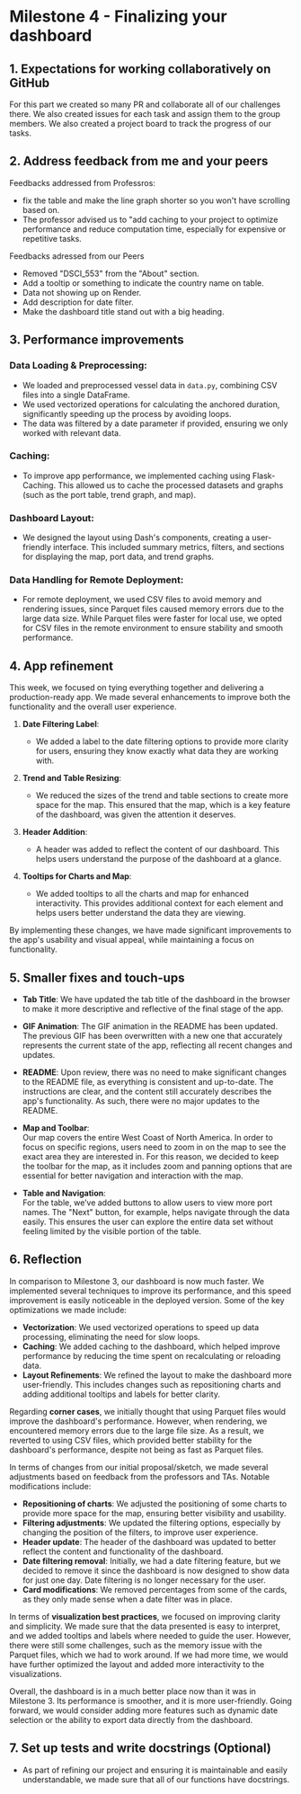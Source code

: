 # Milestone 4 - Finalizing your dashboard


## 1. Expectations for working collaboratively on GitHub
 For this part we created so many PR and collaborate all of our challenges there. We also created issues for each task and assign them to the group members. We also created a project board to track the progress of our tasks.

## 2. Address feedback from me and your peers

Feedbacks addressed from Professros:
- fix the table and make the line graph shorter so you won't have scrolling based on. 
- The professor advised us to "add caching to your project to optimize performance and reduce computation time, especially for expensive or repetitive tasks. 

Feedbacks adressed from our Peers
- Removed "DSCI_553" from the "About" section.
- Add a tooltip or something to indicate the country name on table.
- Data not showing up on Render.
- Add description for date filter.
- Make the dashboard title stand out with a big heading. 



## 3. Performance improvements
### Data Loading & Preprocessing:
- We loaded and preprocessed vessel data in `data.py`, combining CSV files into a single DataFrame.
- We used vectorized operations for calculating the anchored duration, significantly speeding up the process by avoiding loops.
- The data was filtered by a date parameter if provided, ensuring we only worked with relevant data.

### Caching:
- To improve app performance, we implemented caching using Flask-Caching. This allowed us to cache the processed datasets and graphs (such as the port table, trend graph, and map).

### Dashboard Layout:
- We designed the layout using Dash's components, creating a user-friendly interface. This included summary metrics, filters, and sections for displaying the map, port data, and trend graphs.

### Data Handling for Remote Deployment:
- For remote deployment, we used CSV files to avoid memory and rendering issues, since Parquet files caused memory errors due to the large data size. While Parquet files were faster for local use, we opted for CSV files in the remote environment to ensure stability and smooth performance.

## 4. App refinement
This week, we focused on tying everything together and delivering a production-ready app. We made several enhancements to improve both the functionality and the overall user experience.

1. **Date Filtering Label**: 
   - We added a label to the date filtering options to provide more clarity for users, ensuring they know exactly what data they are working with.

2. **Trend and Table Resizing**: 
   - We reduced the sizes of the trend and table sections to create more space for the map. This ensured that the map, which is a key feature of the dashboard, was given the attention it deserves.
3. **Header Addition**: 
   - A header was added to reflect the content of our dashboard. This helps users understand the purpose of the dashboard at a glance.

4. **Tooltips for Charts and Map**: 
   - We added tooltips to all the charts and map for enhanced interactivity. This provides additional context for each element and helps users better understand the data they are viewing.

By implementing these changes, we have made significant improvements to the app's usability and visual appeal, while maintaining a focus on functionality.

## 5. Smaller fixes and touch-ups

- **Tab Title**: We have updated the tab title of the dashboard in the browser to make it more descriptive and reflective of the final stage of the app.

- **GIF Animation**: The GIF animation in the README has been updated. The previous GIF has been overwritten with a new one that accurately represents the current state of the app, reflecting all recent changes and updates.

- **README**: Upon review, there was no need to make significant changes to the README file, as everything is consistent and up-to-date. The instructions are clear, and the content still accurately describes the app's functionality. As such, there were no major updates to the README.

- **Map and Toolbar**:  
    Our map covers the entire West Coast of North America. In order to focus on specific regions, users need to zoom in on the map to see the exact area they are interested in. For this reason, we decided to keep the toolbar for the map, as it includes zoom and panning options that are essential for better navigation and interaction with the map.

- **Table and Navigation**:  
    For the table, we’ve added buttons to allow users to view more port names. The "Next" button, for example, helps navigate through the data easily. This ensures the user can explore the entire data set without feeling limited by the visible portion of the table.


## 6. Reflection

In comparison to Milestone 3, our dashboard is now much faster. We implemented several techniques to improve its performance, and this speed improvement is easily noticeable in the deployed version. Some of the key optimizations we made include:

- **Vectorization**: We used vectorized operations to speed up data processing, eliminating the need for slow loops.
- **Caching**: We added caching to the dashboard, which helped improve performance by reducing the time spent on recalculating or reloading data.
- **Layout Refinements**: We refined the layout to make the dashboard more user-friendly. This includes changes such as repositioning charts and adding additional tooltips and labels for better clarity.
  
Regarding **corner cases**, we initially thought that using Parquet files would improve the dashboard's performance. However, when rendering, we encountered memory errors due to the large file size. As a result, we reverted to using CSV files, which provided better stability for the dashboard's performance, despite not being as fast as Parquet files.

In terms of changes from our initial proposal/sketch, we made several adjustments based on feedback from the professors and TAs. Notable modifications include:

- **Repositioning of charts**: We adjusted the positioning of some charts to provide more space for the map, ensuring better visibility and usability.
- **Filtering adjustments**: We updated the filtering options, especially by changing the position of the filters, to improve user experience.
- **Header update**: The header of the dashboard was updated to better reflect the content and functionality of the dashboard.
- **Date filtering removal**: Initially, we had a date filtering feature, but we decided to remove it since the dashboard is now designed to show data for just one day. Date filtering is no longer necessary for the user.
- **Card modifications**: We removed percentages from some of the cards, as they only made sense when a date filter was in place.

In terms of **visualization best practices**, we focused on improving clarity and simplicity. We made sure that the data presented is easy to interpret, and we added tooltips and labels where needed to guide the user. However, there were still some challenges, such as the memory issue with the Parquet files, which we had to work around. If we had more time, we would have further optimized the layout and added more interactivity to the visualizations.

Overall, the dashboard is in a much better place now than it was in Milestone 3. Its performance is smoother, and it is more user-friendly. Going forward, we would consider adding more features such as dynamic date selection or the ability to export data directly from the dashboard.


## 7. Set up tests and write docstrings (Optional)
- As part of refining our project and ensuring it is maintainable and easily understandable, we made sure that all of our functions have docstrings.